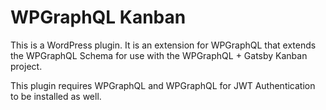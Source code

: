 # WPGraphQL Kanban

This is a WordPress plugin. It is an extension for WPGraphQL that extends the WPGraphQL
Schema for use with the WPGraphQL + Gatsby Kanban project. 

This plugin requires WPGraphQL and WPGraphQL for JWT Authentication
to be installed as well.
